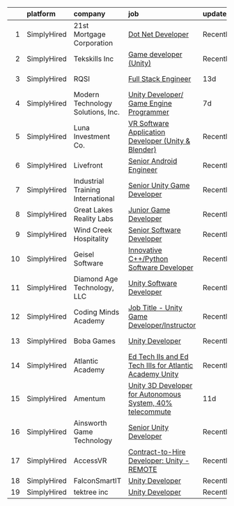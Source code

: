 

|    | platform    | company                           | job                                                                                                                                                                   | update_time   | location                  |
|---:|:------------|:----------------------------------|:----------------------------------------------------------------------------------------------------------------------------------------------------------------------|:--------------|:--------------------------|
|  1 | SimplyHired | 21st Mortgage Corporation         | [Dot Net Developer](https://www.simplyhired.com/job/EGRQAiY53TICJxtUHsDSlq-KP4RKqfRCNocZFTvPJXMjLVDjyUcOEQ?q=unity+developer)                                         | Recently      | Knoxville, TN             |
|  2 | SimplyHired | Tekskills Inc                     | [Game developer (Unity)](https://www.simplyhired.com/job/h0TnBe6ethK0AQqNsZ9C_3SJ2bbor5rzrFMb88jVOnbm3J8MvX4yOQ?q=unity+developer)                                    | Recently      | Remote                    |
|  3 | SimplyHired | RQSI                              | [Full Stack Engineer](https://www.simplyhired.com/job/wi0eBNphZR1apUgXbvcj-3iFBTXNNoo39cF909IdHOt_M2nZ0ZhaSw?q=unity+developer)                                       | 13d           | Louisville, KY            |
|  4 | SimplyHired | Modern Technology Solutions, Inc. | [Unity Developer/ Game Engine Programmer](https://www.simplyhired.com/job/OOLV8NYwnAV6va_pHLv7KNveFhiWZpN6uopvDeSch4iq8uPz1MsYnw?q=unity+developer)                   | 7d            | Alexandria, VA            |
|  5 | SimplyHired | Luna Investment Co.               | [VR Software Application Developer (Unity & Blender)](https://www.simplyhired.com/job/gy8HREFul1xocPlS9PtlO2qZaV4gum6HSfUE_ED1zIz-UhEoFwcbSw?q=unity+developer)       | Recently      | Remote                    |
|  6 | SimplyHired | Livefront                         | [Senior Android Engineer](https://www.simplyhired.com/job/MtukBEQK6S42RfI79jQmqJI_cq5QBmf03KyvApBOOVDUJnDRw5M8Kw?q=unity+developer)                                   | Recently      | Minneapolis, MN           |
|  7 | SimplyHired | Industrial Training International | [Senior Unity Game Developer](https://www.simplyhired.com/job/b4h-onBuYa1mWBNPJRLf4RxvE9VZVHCQec5fgsRnzZ4Xw0oCilcdOQ?q=unity+developer)                               | Recently      | Woodland, WA +2 locations |
|  8 | SimplyHired | Great Lakes Reality Labs          | [Junior Game Developer](https://www.simplyhired.com/job/peUa0pFt91Ys30JH7nJhqmzku5OKCEIMR7n6FutTXUMTIT1GgDdZgQ?q=unity+developer)                                     | Recently      | Lansing, MI               |
|  9 | SimplyHired | Wind Creek Hospitality            | [Senior Software Developer](https://www.simplyhired.com/job/woC36MOiEvk_M69KRN6Y3Q7fcl3hK7oevyetVbJpDZjAVTuHGqui4Q?q=unity+developer)                                 | Recently      | Northbrook, IL            |
| 10 | SimplyHired | Geisel Software                   | [Innovative C++/Python Software Developer](https://www.simplyhired.com/job/BrTG7lj26k3ycP26MshNBUicNSBbl84PIXGQ0IN7PY-TfvLl9r4y_Q?q=unity+developer)                  | Recently      | Worcester, MA             |
| 11 | SimplyHired | Diamond Age Technology, LLC       | [Unity Software Developer](https://www.simplyhired.com/job/ZP-94FoUpNbHUG7H6U9CK5_J5OjXkHCdJqcfZLB9HnSvgrNN_gBMtQ?q=unity+developer)                                  | Recently      | Remote                    |
| 12 | SimplyHired | Coding Minds Academy              | [Job Title - Unity Game Developer/Instructor](https://www.simplyhired.com/job/I-tVZtGPfmGEpdywHtQ8yGielfx0231tHugzQEe2AR9x4IwoelJ90A?q=unity+developer)               | Recently      | Remote +1 location        |
| 13 | SimplyHired | Boba Games                        | [Unity Developer](https://www.simplyhired.com/job/2Ksr-vYemOiPxyV6NP21dgUhB8wRHGoUQJWl1pqvIB76GUwYWBx1zA?q=unity+developer)                                           | Recently      | Schaumburg, IL            |
| 14 | SimplyHired | Atlantic Academy                  | [Ed Tech IIs and Ed Tech IIIs for Atlantic Academy Unity](https://www.simplyhired.com/job/MvgnGqw0_higbtPsChnSe_VXYo9HnfpfgevCjMR16zzhI5OKnGNGng?q=unity+developer)   | Recently      | Unity, ME                 |
| 15 | SimplyHired | Amentum                           | [Unity 3D Developer for Autonomous System, 40% telecommute](https://www.simplyhired.com/job/SUuGJRdVzxpVVx-kd20yhiVrjwjh4X8eBeGFPJ2-jKBCE5jo8rtgOw?q=unity+developer) | 11d           | Dahlgren, VA              |
| 16 | SimplyHired | Ainsworth Game Technology         | [Senior Unity Developer](https://www.simplyhired.com/job/mvV58esTpGYlC7Dql3F5ZQDbRIKfbR1oDcL4GdDoh02pZaMJZ7T3BQ?q=unity+developer)                                    | Recently      | Las Vegas, NV             |
| 17 | SimplyHired | AccessVR                          | [Contract-to-Hire Developer: Unity - REMOTE](https://www.simplyhired.com/job/eHNuYSh6_hoBmAbJDab1E996_fEnIXXN35rkqxjWwKVh7x7ufcJMLA?q=unity+developer)                | Recently      | Winchester, VA            |
| 18 | SimplyHired | FalconSmartIT                     | [Unity Developer](https://www.simplyhired.com/job/oBPMwLSOk3hj7U5cg-mY5owdwbePwoqYIEkbJTK0_Zs2FRtUj-Idhg?q=unity+developer)                                           | Recently      | Dover, DE                 |
| 19 | SimplyHired | tektree inc                       | [Unity Developer](https://www.simplyhired.com/job/ooVGUC458663kvWm9jB-IroOp8z_7mBXEEhHfeTgVg26hhnWyu1vXg?q=unity+developer)                                           | Recently      | Remote                    |